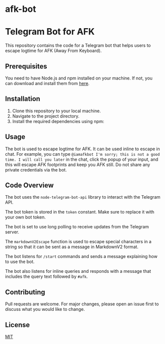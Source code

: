 # afk-bot

# Telegram Bot for AFK

This repository contains the code for a Telegram bot that helps users to escape logtime for AFK (Away From Keyboard).

## Prerequisites

You need to have Node.js and npm installed on your machine. If not, you can download and install them from [here](https://nodejs.org/en/download/).

## Installation

1. Clone this repository to your local machine.
2. Navigate to the project directory.
3. Install the required dependencies using npm:


## Usage

The bot is used to escape logtime for AFK. It can be used inline to escape in chat. For example, you can type `@iamafkbot I'm sorry; this is not a good time. I will call you later` in the chat, click the popup of your input, and this will escape AFK footprints and keep you AFK still. Do not share any private credentials via the bot.

## Code Overview

The bot uses the `node-telegram-bot-api` library to interact with the Telegram API.

The bot token is stored in the `token` constant. Make sure to replace it with your own bot token.

The bot is set to use long polling to receive updates from the Telegram server.

The `markdownV2Escape` function is used to escape special characters in a string so that it can be sent as a message in MarkdownV2 format.

The bot listens for `/start` commands and sends a message explaining how to use the bot.

The bot also listens for inline queries and responds with a message that includes the query text followed by `#afk`.

## Contributing

Pull requests are welcome. For major changes, please open an issue first to discuss what you would like to change.

## License

[MIT](https://choosealicense.com/licenses/mit/)
